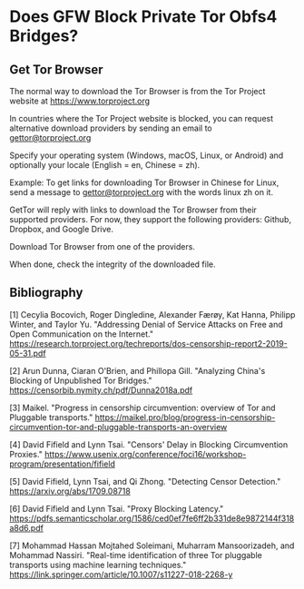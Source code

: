 # Does GFW Block Private Tor Obfs4 Bridges?

## Get Tor Browser

The normal way to download the Tor Browser is from the Tor Project website at https://www.torproject.org

In countries where the Tor Project website is blocked, you can request alternative download providers by sending an email to gettor@torproject.org

Specify your operating system (Windows, macOS, Linux, or Android) and optionally your locale (English = en, Chinese = zh).

Example: To get links for downloading Tor Browser in Chinese for Linux, send a message to gettor@torproject.org with the words linux zh on it.

GetTor will reply with links to download the Tor Browser from their supported providers. For now, they support the following providers: Github, Dropbox, and Google Drive. 

Download Tor Browser from one of the providers. 

When done, check the integrity of the downloaded file.

## Bibliography

[1] Cecylia Bocovich, Roger Dingledine, Alexander Færøy, Kat Hanna, Philipp Winter, and Taylor Yu. "Addressing Denial of Service Attacks on Free and Open Communication on the Internet." https://research.torproject.org/techreports/dos-censorship-report2-2019-05-31.pdf

[2] Arun Dunna, Ciaran O'Brien, and Phillopa Gill. "Analyzing China's Blocking of Unpublished Tor Bridges." https://censorbib.nymity.ch/pdf/Dunna2018a.pdf

[3] Maikel. "Progress in censorship circumvention: overview of Tor and Pluggable transports." https://maikel.pro/blog/progress-in-censorship-circumvention-tor-and-pluggable-transports-an-overview

[4] David Fifield and Lynn Tsai. "Censors' Delay in Blocking Circumvention Proxies." https://www.usenix.org/conference/foci16/workshop-program/presentation/fifield

[5] David Fifield, Lynn Tsai, and Qi Zhong. "Detecting Censor Detection." https://arxiv.org/abs/1709.08718

[6] David Fifield and Lynn Tsai. "Proxy Blocking Latency." https://pdfs.semanticscholar.org/1586/ced0ef7fe6ff2b331de8e9872144f318a8d6.pdf

[7] Mohammad Hassan Mojtahed Soleimani, Muharram Mansoorizadeh, and Mohammad Nassiri. "Real-time identification of three Tor pluggable transports using machine learning techniques." https://link.springer.com/article/10.1007/s11227-018-2268-y
